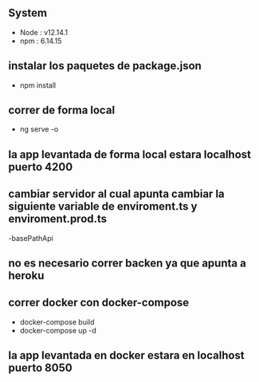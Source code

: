 ## System
- Node              : v12.14.1 
- npm               : 6.14.15


## instalar los paquetes de package.json 
- npm install


## correr de forma local
- ng serve -o

## la app levantada de forma local estara localhost puerto 4200


## cambiar servidor al cual apunta cambiar la siguiente variable de enviroment.ts y enviroment.prod.ts
-basePathApi


## no es necesario correr backen ya que apunta a heroku


## correr docker con docker-compose
- docker-compose build
- docker-compose up -d

## la app levantada en docker estara en localhost puerto 8050
